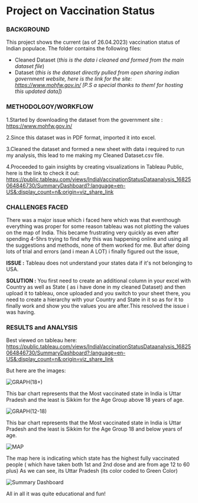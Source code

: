 <h1>Project on Vaccination Status</h1>


<h3>BACKGROUND</h3> 

This project shows the current (as of 26.04.2023) vaccination status of Indian populace.
The folder contains the following files:
* Cleaned Dataset (_this is the data i cleaned and formed from the main dataset file_)
* Dataset (_this is the dataset directly pulled from open sharing indian government website, here is the link for the site: https://www.mohfw.gov.in/  [P.S a special thanks to them! for hosting this updated data]_)

<h3>METHODOLGOY/WORKFLOW</h3>


1.Started by downloading the dataset from the government site : https://www.mohfw.gov.in/


2.Since this dataset was in PDF format, imported it into excel.


3.Cleaned the dataset and formed a new sheet with data i required to run my analysis, this lead to me making my Cleaned Dataset.csv file.


4.Proceeded to gain insights by creating visualizations in Tableau Public, here is the link to check it out:
https://public.tableau.com/views/IndiaVaccinationStatusDataanalysis_16825064846730/SummaryDashboard?:language=en-US&:display_count=n&:origin=viz_share_link

<h3>CHALLENGES FACED</h3>


There was a major issue which i faced here which was that eventhough everything was proper for some reason tableau was not plotting the values on the map of India. 
This became frustrating very quickly as even after spending 4-5hrs trying to find why this was happening online and using all the suggestions and methods, none of them worked for me.
But after doing lots of trial and errors (and i mean A LOT) i finally figured out the issue,


**ISSUE :** Tableau does not understand your states data if it's not belonging to USA.


**SOLUTION :** You first need to create an additional column in your excel with Country as well as State ( as i have done in my cleaned Dataset) and then upload it to tableau,
once uploaded and you switch to your sheet there, you need to create a hierarchy with your Country and State in it so as for it to finally work and show you the values you are after.This resolved the issue i was having.


<h3>RESULTS and ANALYSIS</h3>


Best viewed on tableau here: https://public.tableau.com/views/IndiaVaccinationStatusDataanalysis_16825064846730/SummaryDashboard?:language=en-US&:display_count=n&:origin=viz_share_link

But here are the images:


![GRAPH(18+)](https://user-images.githubusercontent.com/131772248/234581520-49958c19-fe1d-4727-bc6b-18299818c5e2.png)


This bar chart represents that the Most vaccinated state in India is Uttar Pradesh and the least is Sikkim for the Age Group above 18 years of age.


![GRAPH(12-18)](https://user-images.githubusercontent.com/131772248/234581544-33a3cb90-b7ef-4a7e-bdf0-70fc71f1bbe0.png)


This bar chart represents that the Most vaccinated state in India is Uttar Pradesh and the least is Sikkim for the Age Group 18 and below years of age.


![MAP](https://user-images.githubusercontent.com/131772248/234581556-edf58bec-cebf-4534-8e29-8da97dda5ce6.png)


The map here is indicating which state has the highest fully vaccinated people ( which have taken both 1st and 2nd dose and are from age 12 to 60 plus)
As we can see, its Uttar Pradesh (its color coded to Green Color)


![Summary Dashboard](https://user-images.githubusercontent.com/131772248/234581572-bab7972c-d7d4-483a-8d84-2fd4092d97d9.png)


All in all it was quite educational and fun!
